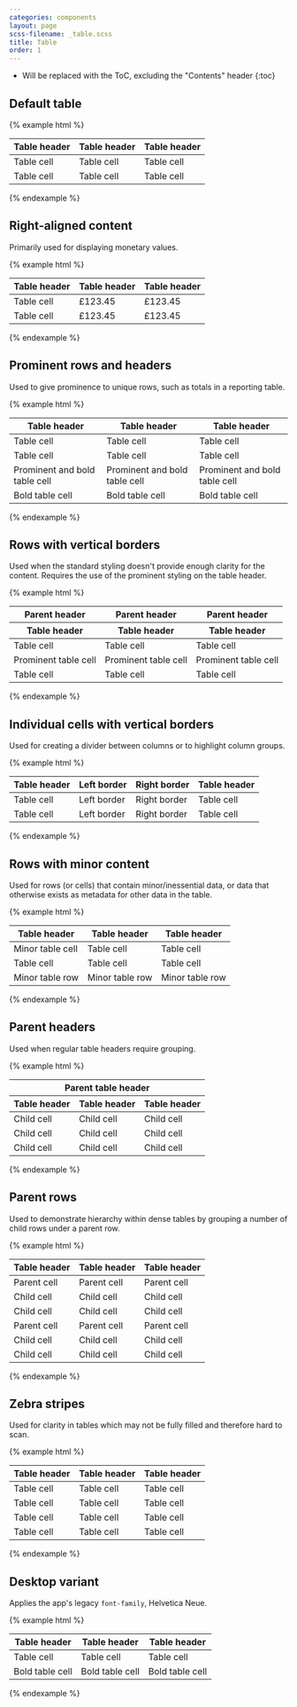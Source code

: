 ```yaml
---
categories: components
layout: page
scss-filename: _table.scss
title: Table
order: 1
---
```


* Will be replaced with the ToC, excluding the "Contents" header
{:toc}


## Default table

{% example html %}
<table class="Table">
  <thead>
    <tr>
      <th>Table header</th>
      <th>Table header</th>
      <th>Table header</th>
    </tr>
  </thead>
  <tbody>
    <tr>
      <td>Table cell</td>
      <td>Table cell</td>
      <td>Table cell</td>
    </tr>
    <tr>
      <td>Table cell</td>
      <td>Table cell</td>
      <td>Table cell</td>
    </tr>
  </tbody>
</table>
{% endexample %}

## Right-aligned content

Primarily used for displaying monetary values.

{% example html %}
<table class="Table Table--text-align--right">
  <thead>
    <tr>
      <th class="Table-cell Table-cell--text-align--left">Table header</th>
      <th>Table header</th>
      <th>Table header</th>
    </tr>
  </thead>
  <tbody>
    <tr>
      <td class="Table-cell Table-cell--text-align--left">Table cell</td>
      <td>£123.45</td>
      <td>£123.45</td>
    </tr>
    <tr>
      <td class="Table-cell Table-cell--text-align--left">Table cell</td>
      <td>£123.45</td>
      <td>£123.45</td>
    </tr>
  </tbody>
</table>
{% endexample %}

## Prominent rows and headers

Used to give prominence to unique rows, such as totals in a reporting table.

{% example html %}
<table class="Table">
  <thead>
    <tr>
      <th class="Table-header Table-header--prominent">Table header</th>
      <th class="Table-header Table-header--prominent">Table header</th>
      <th class="Table-header Table-header--prominent">Table header</th>
    </tr>
  </thead>
  <tbody>
    <tr>
      <td>Table cell</td>
      <td>Table cell</td>
      <td>Table cell</td>
    </tr>
    <tr>
      <td>Table cell</td>
      <td>Table cell</td>
      <td>Table cell</td>
    </tr>
    <tr class="Table-row Table-row--prominent Table-row--bold">
      <td class="Table-cell">Prominent and bold table cell</td>
      <td class="Table-cell">Prominent and bold table cell</td>
      <td class="Table-cell">Prominent and bold table cell</td>
    </tr>
    <tr class="Table-row Table-row--bold">
      <td class="Table-cell">Bold table cell</td>
      <td class="Table-cell">Bold table cell</td>
      <td class="Table-cell">Bold table cell</td>
    </tr>
  </tbody>
</table>
{% endexample %}

## Rows with vertical borders

Used when the standard styling doesn't provide enough clarity for the content. Requires the use of the prominent styling on the table header.

{% example html %}
<table class="Table">
  <thead>
    <tr class="Table-row Table-row--parentHeader Table-row--verticalBorders Table-row--verticalBorders--header">
      <th>Parent header</th>
      <th>Parent header</th>
      <th class="Table-cell Table-cell--bold">
        Parent header
      </th>
    </tr>
  </thead>
  <thead>
    <tr class="Table-row Table-row--verticalBorders Table-row--verticalBorders--header">
      <th>Table header</th>
      <th>Table header</th>
      <th>Table header</th>
    </tr>
  </thead>
  <tbody>
    <tr class="Table-row Table-row--verticalBorders">
      <td>Table cell</td>
      <td>Table cell</td>
      <td>Table cell</td>
    </tr>
    <tr class="Table-row Table-row--prominent Table-row--verticalBorders Table-row--verticalBorders--white">
      <td class="Table-cell">Prominent table cell</td>
      <td class="Table-cell">Prominent table cell</td>
      <td class="Table-cell">Prominent table cell</td>
    </tr>
    <tr class="Table-row Table-row--verticalBorders">
      <td>Table cell</td>
      <td>Table cell</td>
      <td>Table cell</td>
    </tr>
  </tbody>
</table>
{% endexample %}

## Individual cells with vertical borders

Used for creating a divider between columns or to highlight column groups.

{% example html %}
<table class="Table">
  <thead>
    <tr>
      <th>Table header</th>
      <th class="Table-cell--verticalBorder--header--left">Left border</th>
      <th class="Table-cell--verticalBorder--header--right">Right border</th>
      <th>Table header</th>
    </tr>
  </thead>
  <tbody>
    <tr>
      <td>Table cell</td>
      <td class="Table-cell--verticalBorder--left">Left border</td>
      <td class="Table-cell--verticalBorder--right">Right border</td>
      <td>Table cell</td>
    </tr>
    <tr>
      <td>Table cell</td>
      <td class="Table-cell--verticalBorder--left">Left border</td>
      <td class="Table-cell--verticalBorder--right">Right border</td>
      <td>Table cell</td>
    </tr>
  </tbody>
</table>
{% endexample %}

## Rows with minor content

Used for rows (or cells) that contain minor/inessential data, or data that
otherwise exists as metadata for other data in the table.

{% example html %}
<table class="Table">
  <thead>
    <tr>
      <th>Table header</th>
      <th>Table header</th>
      <th>Table header</th>
    </tr>
  </thead>
  <tbody>
    <tr>
      <td class="Table-cell--minor">Minor table cell</td>
      <td>Table cell</td>
      <td>Table cell</td>
    </tr>
    <tr>
      <td>Table cell</td>
      <td>Table cell</td>
      <td>Table cell</td>
    </tr>
    <tr class="Table-row Table-row--minor">
      <td>Minor table row</td>
      <td>Minor table row</td>
      <td>Minor table row</td>
    </tr>
  </tbody>
</table>
{% endexample %}

## Parent headers

Used when regular table headers require grouping.

{% example html %}
<table class="Table">
  <thead>
    <tr class="Table-row Table-row--parentHeader">
      <th colspan="3">Parent table header</th>
    </tr>
    <tr>
      <th>Table header</th>
      <th>Table header</th>
      <th>Table header</th>
    </tr>
  </thead>
  <tbody>
    <tr>
      <td>Child cell</td>
      <td>Child cell</td>
      <td>Child cell</td>
    </tr>
    <tr>
      <td>Child cell</td>
      <td>Child cell</td>
      <td>Child cell</td>
    </tr>
    <tr>
      <td>Child cell</td>
      <td>Child cell</td>
      <td>Child cell</td>
    </tr>
  </tbody>
</table>
{% endexample %}

## Parent rows

Used to demonstrate hierarchy within dense tables by grouping a number of child rows under a parent row.

{% example html %}
<table class="Table">
  <thead>
    <tr>
      <th>Table header</th>
      <th>Table header</th>
      <th>Table header</th>
    </tr>
  </thead>
  <tbody>
    <tr class="Table-row Table-row--parent">
      <td>Parent cell</td>
      <td>Parent cell</td>
      <td>Parent cell</td>
    </tr>
    <tr>
      <td>Child cell</td>
      <td>Child cell</td>
      <td>Child cell</td>
    </tr>
    <tr>
      <td>Child cell</td>
      <td>Child cell</td>
      <td>Child cell</td>
    </tr>
    <tr class="Table-row Table-row--parent">
      <td>Parent cell</td>
      <td>Parent cell</td>
      <td>Parent cell</td>
    </tr>
    <tr>
      <td>Child cell</td>
      <td>Child cell</td>
      <td>Child cell</td>
    </tr>
    <tr>
      <td>Child cell</td>
      <td>Child cell</td>
      <td>Child cell</td>
    </tr>
  </tbody>
</table>
{% endexample %}

## Zebra stripes

Used for clarity in tables which may not be fully filled and therefore hard to scan.

{% example html %}
<table class="Table Table--zebraStripes">
  <thead>
    <tr>
      <th>Table header</th>
      <th>Table header</th>
      <th>Table header</th>
    </tr>
  </thead>
  <tbody>
    <tr>
      <td>Table cell</td>
      <td>Table cell</td>
      <td>Table cell</td>
    </tr>
    <tr>
      <td>Table cell</td>
      <td>Table cell</td>
      <td>Table cell</td>
    </tr>
    <tr>
      <td>Table cell</td>
      <td>Table cell</td>
      <td>Table cell</td>
    </tr>
    <tr>
      <td>Table cell</td>
      <td>Table cell</td>
      <td>Table cell</td>
    </tr>
  </tbody>
</table>
{% endexample %}

## Desktop variant

Applies the app's legacy `font-family`, Helvetica Neue.

{% example html %}
<table class="Table Table--desktop">
  <thead>
    <tr>
      <th>Table header</th>
      <th>Table header</th>
      <th>Table header</th>
    </tr>
  </thead>
  <tbody>
    <tr>
      <td>Table cell</td>
      <td>Table cell</td>
      <td>Table cell</td>
    </tr>
    <tr class="Table-row Table-row--bold">
      <td class="Table-cell">Bold table cell</td>
      <td class="Table-cell">Bold table cell</td>
      <td class="Table-cell">Bold table cell</td>
    </tr>
  </tbody>
</table>
{% endexample %}
